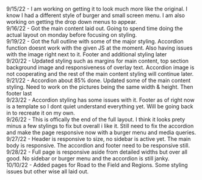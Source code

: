 9/15/22 - I am working on getting it to look much more like the original. I know I had a different style of burger and small screen menu. I am also working on getting the drop down menus to appear. <br>
9/16/22 - Got the main content laid out. Going to spend time doing the actual layout on monday before focusing on styling. <br>
9/19/22 - Got the full outline with some of the major styling. Accordion function doesnt work with the given JS at the moment. Also having issues with the image right next to it. Footer and additional styling later <br>
9/20/22 - Updated styling such as margins for main content, top section background image and responsiveness of overlay text. Accordion image is not cooperating and the rest of the main content styling will continue later. <br>
9/21/22 - Accordion about 85% done. Updated some of the main content styling. Need to work on the pictures being the same width & height. Then footer last <br>
9/23/22 - Accordion styling has some issues with it. Footer as of right now is a template so I dont quiet understand everything yet. Will be going back in to recreate it on my own.<br>
9/26/22 - This is offically the end of the full layout. I think it looks prety minus a few stylings to fix but overall i like it. Still need to fix the accordion and make the page responsive now with a burger menu and media queries. <br>
9/27/22 - Header is responsive to size, no sidebar is active yet. The main body is responsive. The accordion and footer need to be responsive still.<br>
9/28/22 - Full page is responsive aside from detailed widths but over all good. No sidebar or burger menu and the accordion is still janky. <br>
10/10/22 - Added pages for Road to the Field and Regions. Some styling issues but other wise all laid out. <br>
